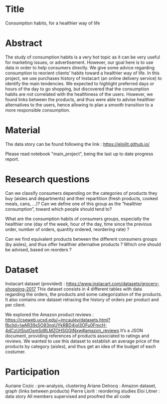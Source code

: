 # Title

Consumption habits, for a healthier way of life

# Abstract

The study of consumption habits is a very hot topic as it can be very useful for marketing issues, or advertisement. However, our goal here is to use data in order to help consumers directly. We give some advice regarding consumption to reorient clients’ habits toward a healthier way of life. In this project, we use purchases history of Instacart (an online delivery service) to identify the main tendencies. We expected to highlight preferred days or hours of the day to go shopping, but discovered that the consumption habits are not correlated with the healthiness of the users. However, we found links between the products, and thus were able to advise healthier alternatives to the users, hence allowing to plan a smooth transition to a more responsible consumption.

# Material

The data story can be found following the link : https://eloilit.github.io/

Please read notebook "main_project", being the last up to date progress report.


# Research questions

Can we classify consumers depending on the categories of products they buy (aisles and departments) and their repartition (fresh products, cooked meals, cans, …)?
Can we define one of this group as the  “healthier consumption”, toward which people should tend to?

What are the consumption habits of consumers groups, especially the healthier one (day of the week, hour of the day, time since the previous order, number of orders, quantity ordered, reordering rate) ?

Can we find equivalent products between the different consumers groups (by aisles), and thus offer healthier alternative products ? Which one should be advised, based on reorders ?


# Dataset

Instacart dataset (provided) : https://www.instacart.com/datasets/grocery-shopping-2017
This dataset consists in 4 different tables with data regarding the orders, the products and some categorization of the products. It also contains one dataset retracing the history of orders per product and per client.

We explored the Amazon product reviews : https://cseweb.ucsd.edu/~jmcauley/datasets.html?fbclid=IwAR39s5O83nqUYkRBD4jol3OFu0FmcH-4dCzUtSjutOsmSd9LMZOHSGGtNxw#amazon_reviews
It’s a JSON document, providing references of products associated to ratings and reviews. We wanted to use this dataset to establish an average price of the products by category (aisles), and thus get an idea of the budget of each costumer.


# Participation

Auriane Cozic : pre-analysis, clustering
Ariane Delrocq : Amazon dataset, graph (links between products)
Pierre Liorit : reordering studies
Eloi Litner : data story
All members supervised and proofred the all code
